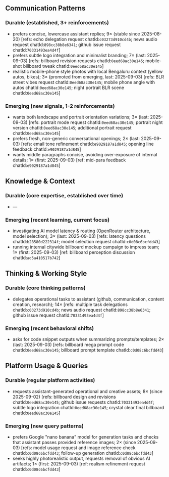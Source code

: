 ## Communication Patterns
### Durable (established, 3+ reinforcements)
- prefers concise, lowercase assistant replies; 9× (stable since 2025-08-20) [refs: echo delegation request chatId:`c03273d910cd4b`; news audio request chatId:`898cc38b8e6341`; github issue request chatId:`70331493ea4d4f`]
- prefers subtle logo integration and minimalist branding; 7× (last: 2025-09-03) [refs: billboard revision requests chatId:`0eed68ac30e145`; mobile-shot billboard tweak chatId:`0eed68ac30e145`]
- realistic mobile-phone style photos with local Bengaluru context (yellow autos, bikes); 3× (promoted from emerging, last: 2025-09-03) [refs: BLR street vibes request chatId:`0eed68ac30e145`; mobile phone angle with autos chatId:`0eed68ac30e145`; night portrait BLR scene chatId:`0eed68ac30e145`]

### Emerging (new signals, 1-2 reinforcements)
- wants both landscape and portrait orientation variations; 3× (last: 2025-09-03) [refs: portrait mode request chatId:`0eed68ac30e145`; portrait night version chatId:`0eed68ac30e145`; additional portrait request chatId:`0eed68ac30e145`]
- prefers fresh, non-generic conversational openings; 2× (last: 2025-09-03) [refs: email tone refinement chatId:`e9029187a1d845`; opening line feedback chatId:`e9029187a1d845`]
- wants middle paragraphs concise, avoiding over-exposure of internal details; 1× (first: 2025-09-03) [ref: mid-para feedback chatId:`e9029187a1d845`]

## Knowledge & Context
### Durable (core expertise, established over time)
- —

### Emerging (recent learning, current focus)
- investigating AI model latency & routing (OpenRouter architecture, model selection); 3× (last: 2025-09-03) [refs: latency questions chatId:`b28580d222314f`; model selection request chatId:`c0d08c6bcfdd43`]
- running internal citywide billboard mockup campaign to impress team; 1× (first: 2025-09-03) [ref: billboard perception discussion chatId:`ad5a410517b742`]

## Thinking & Working Style
### Durable (core thinking patterns)
- delegates operational tasks to assistant (github, communication, content creation, research); 14× [refs: multiple task delegations chatId:`c03273d910cd4b`; news audio request chatId:`898cc38b8e6341`; github issue request chatId:`70331493ea4d4f`]

### Emerging (recent behavioral shifts)
- asks for code snippet outputs when summarizing prompts/templates; 2× (last: 2025-09-03) [refs: billboard mega prompt code chatId:`0eed68ac30e145`; billboard prompt template chatId:`c0d08c6bcfdd43`]

## Platform Usage & Queries
### Durable (regular platform activities)
- requests assistant-generated operational and creative assets; 8× (since 2025-09-02) [refs: billboard design and revisions chatId:`0eed68ac30e145`; github issue requests chatId:`70331493ea4d4f`; subtle logo integration chatId:`0eed68ac30e145`; crystal clear final billboard chatId:`0eed68ac30e145`]

### Emerging (new query patterns)
- prefers Google "nano banana" model for generation tasks and checks that assistant passes provided reference images; 2× (since 2025-09-03) [refs: model usage request and image reference check chatId:`c0d08c6bcfdd43`; follow-up generation chatId:`c0d08c6bcfdd43`]
- seeks highly photorealistic output, requests removal of obvious AI artifacts; 1× (first: 2025-09-03) [ref: realism refinement request chatId:`c0d08c6bcfdd43`]